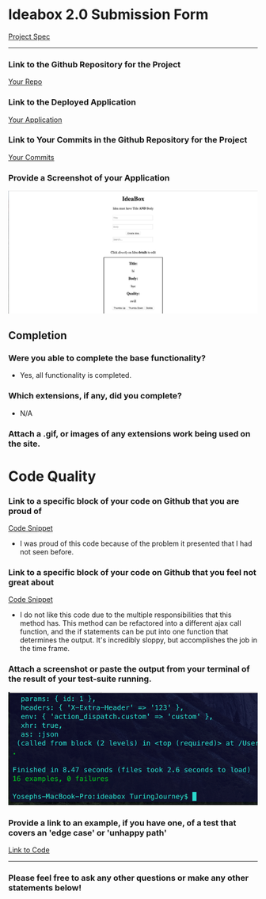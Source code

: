 # Ideabox 2.0 Submission Form
[Project Spec](https://github.com/turingschool/curriculum/blob/master/source/projects/revenge_of_idea_box.markdown)

---

### Link to the Github Repository for the Project
[Your Repo](https://github.com/Yoyo2Code/ideabox)

### Link to the Deployed Application
[Your Application](http://aqueous-earth-74411.herokuapp.com/)

### Link to Your Commits in the Github Repository for the Project
[Your Commits](https://github.com/Yoyo2Code/ideabox/commits/master)

### Provide a Screenshot of your Application
![ideabox](app.png)

## Completion

### Were you able to complete the base functionality?
* Yes, all functionality is completed.

### Which extensions, if any, did you complete?

* N/A

### Attach a .gif, or images of any extensions work being used on the site.

# Code Quality

### Link to a specific block of your code on Github that you are proud of

[Code Snippet](https://gist.github.com/Yoyo2Code/8038211fa2b1ed5b1169a42c9269923d)

* I was proud of this code because of the problem it presented that I had not seen before.

### Link to a specific block of your code on Github that you feel not great about

[Code Snippet](https://gist.github.com/Yoyo2Code/fad874383de2a29e62c3981a2ad11bf6)
* I do not like this code due to the multiple responsibilities that this method has. This method can be refactored into a different ajax call function, and the if statements can be put into one function that determines the output. It's incredibly sloppy, but accomplishes the job in the time frame.


### Attach a screenshot or paste the output from your terminal of the result of your test-suite running.

![tests](tests.png)

### Provide a link to an example, if you have one, of a test that covers an 'edge case' or 'unhappy path'

[Link to Code](https://gist.github.com/Yoyo2Code/684b0ae762df13f75191d7a41cfbe773)

-----

### Please feel free to ask any other questions or make any other statements below!
